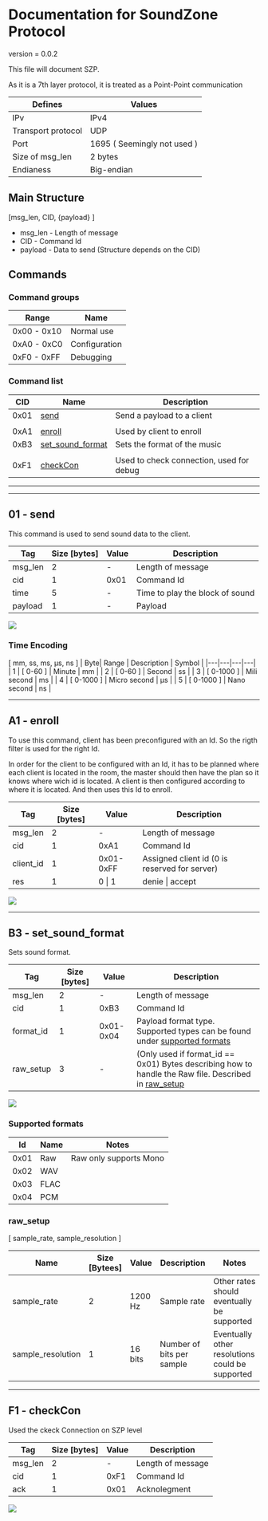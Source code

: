 
# Documentation for SoundZone Protocol
<!-- 
To compile puml use: (Assuming plantuml you are in the directory)
plantuml.jar -tsvg readme.md -o sequence_diagrams
-->

version = 0.0.2

This file will document SZP.

As it is a 7th layer protocol, it is treated as a Point-Point communication

| Defines | Values |
|---|---|
| IPv | IPv4 |
| Transport protocol | UDP |
| Port | 1695 ( Seemingly not used ) |
| Size of msg_len | 2 bytes |
| Endianess | Big-endian |

## Main Structure

[msg_len, CID, {payload} ]

* msg_len - Length of message
* CID - Command Id
* payload - Data to send (Structure depends on the CID)

## Commands 

### Command groups

| Range | Name |
|---| ---|
| 0x00 - 0x10 | Normal use |
| 0xA0 - 0xC0 | Configuration |
| 0xF0 - 0xFF | Debugging |

### Command list

|CID | Name | Description |
|---|---|---|
| 0x01 | [send](#01---send) | Send a payload to a client |
|||
| 0xA1 | [enroll](#a1---enroll) | Used by client to enroll |
| 0xB3 | [set_sound_format](#b3---setsoundformat) | Sets the format of the music |
|||
| 0xF1 | [checkCon](#f1---checkcon) | Used to check connection, used for debug |

---
---

## 01 - send
This command is used to send sound data to the client.

| Tag | Size [bytes] | Value | Description | 
|---|---|---|---|
| msg_len | 2 | - | Length of message |
| cid | 1 | 0x01 | Command Id |
| time | 5 | - | Time to play the block of sound |
| payload | 1 | - | Payload |

<!--
```
@startuml 01_send
server -> client: [ msg_len, cid, time, payload ]
@enduml
```
-->

![](sequence_diagrams/01_send.svg)

### Time Encoding
[ mm, ss, ms, µs, ns ]
| Byte| Range | Description | Symbol |
|---|---|---|---|
| 1 | [ 0-60 ] | Minute | mm |
| 2 | [ 0-60 ] | Second | ss |
| 3 | [ 0-1000 ] | Mili second | ms |
| 4 | [ 0-1000 ] | Micro second | µs |
| 5 | [ 0-1000 ] | Nano second | ns |

---

## A1 - enroll
To use this command, client has been preconfigured with an Id.
So the rigth filter is used for the right Id.

In order for the client to be configured with an Id, it has to be planned where each client is located in the room, the master should then have the plan so it knows where wich id is located.
A client is then configured according to where it is located. And then uses this Id to enroll.


| Tag | Size [bytes] | Value | Description | 
|---|---|---|---|
| msg_len | 2 | - | Length of message |
| cid | 1 | 0xA1 | Command Id |
|  client_id | 1 | 0x01-0xFF | Assigned client id (0 is reserved for server) |
| res | 1 | 0 \| 1 | denie \| accept |

<!--
```
@startuml A1_enrole_c
server <- client: [ msg_len, cid, client_id ]
server -> client: [ msg_len, cid, res ]
@enduml
```
-->

![](sequence_diagrams/A1_enrole_c.svg)

---

## B3 - set_sound_format
Sets sound format.

| Tag | Size [bytes] | Value | Description | 
|---|---|---|---|
| msg_len | 2 | - | Length of message |
| cid | 1 | 0xB3 | Command Id |
| format_id | 1 | 0x01-0x04 | Payload format type. Supported types can be found under [supported formats](#supported-formats) |
| raw_setup | 3 | - | (Only used if format_id == 0x01) Bytes describing how to handle the Raw file. Described in [raw_setup](#rawsetup) |

<!--
```
@startuml B3_set_sound_format
server -> client: [ msg_len, cid, format_id, (raw_cid) ]
@enduml
```
-->

![](sequence_diagrams/B3_set_sound_format.svg)

### Supported formats
| Id | Name | Notes |
|--- |--- |---|
| 0x01 | Raw | Raw only supports Mono |
| 0x02 | WAV ||
| 0x03 | FLAC||
| 0x04 | PCM ||

### raw_setup 

[ sample_rate, sample_resolution ]

| Name | Size [Bytees] | Value | Description | Notes |
| ---|---|--- |---|---|
| sample_rate | 2 | 1200 Hz | Sample rate | Other rates should eventually be supported |
| sample_resolution | 1 | 16 bits | Number of bits per sample | Eventually other resolutions could be supported |

---

## F1 - checkCon
Used the ckeck Connection on SZP level

| Tag | Size [bytes] | Value | Description | 
|---|---|---|---|
| msg_len | 2 | - | Length of message |
| cid | 1 | 0xF1 | Command Id |
| ack | 1 | 0x01 | Acknolegment | 

<!--
```
@startuml F1_check_con
server -> client: [ msg_len, cid ]
group succesful
    server <- client: [ msg_len, cid, ack ]
end
@enduml
```
-->

![](sequence_diagrams/F1_check_con.svg)